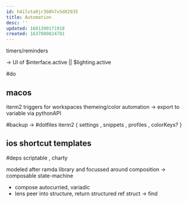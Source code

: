```yaml
---
id: h4ilxta0jr3b0h7x5d82935
title: Automation
desc: ''
updated: 1681390171918
created: 1637080824781
---
```


timers/reminders

-> UI of $interface.active || $lighting.active

#do
## macos
iterm2 triggers for workspaces
themeing/color automation
-> export to variable via pythonAPI

#backup -> #dotfiles
iterm2
  { settings
  , snippets
  , profiles
  , colorKeys?
  }

## ios shortcut templates
#deps scriptable
, charty

modeled after ramda library and focussed around composition
  -> composable state-machine
- compose
  autocurried, variadic
- lens
    peer into structure, return structured ref
    struct ->
  find
